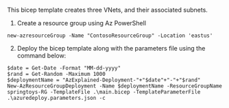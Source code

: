 
This bicep template creates three VNets, and their associated subnets.

1. Create a resource group using Az PowerShell

```
new-azresourceGroup -Name "ContosoResourceGroup" -Location 'eastus'
```

2. Deploy the bicep template along with the parameters file using the command below: 

```
$date = Get-Date -Format "MM-dd-yyyy"
$rand = Get-Random -Maximum 1000
$deploymentName = "AzExplained-Deployment-"+"$date"+"-"+"$rand"
New-AzResourceGroupDeployment -Name $deploymentName -ResourceGroupName springtoys-RG -TemplateFile .\main.bicep -TemplateParameterFile .\azuredeploy.parameters.json -c

```
